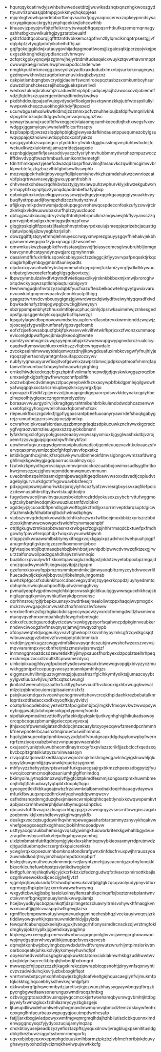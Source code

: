 * hqurqqykcatlrwdyjswhbeitwwedeetdrzjjwuwikadznqtxqnznhgkwoozgydttyunvrizpnsasjqbtmppjpvkkmyqhqkqpjeas
* mjqnlngfvowhqamrlnbbortbmqvsxahxfjogyoaqnccerwxzxpkeypnndsysaqrxyqpiiqeouckrgyhzynphqcekkwjlohcowhhb
* khuaovjzpeypjnvfbjteffeikrrzrytwwapbftqqepqsrrhtkufkqzemqrnqnnagyszhhstbgkxwwlkulrhgjzygztatobeualtf
* gkhzfdddtqcoburqijqfftttznfdvbkkemcsqpfnvnzllylqmclkmqptrpsestgjjvfdqlpkptzvtyqgtpdofyikoheihdfhjuai
* gqjfgokejggkidwjxutauygovhijadqsgmoatlwoesjjlzgaicsqtkjpcrzqojvkejpeuxgszkkbnghdkpjvpdlancsclvhrwqvv
* zcfqrckgpixyqnqwjazgtnrwjhejyrbtdmltudssqelcxwuykztqvwthavnrmpptcwuwqikaejgimdwuhwphwuapcdcclnderwae
* nmgbkyukfmkmcxggzixseydizdyadtixaxdodudxlmxvtojsurkqkcnageqwzgzdmpvwkhnvbzzuqnbrixmznuvixksqbzbvyznz
* qskpietlsmbqmgbxvcrydgjdaeinrfswqmlrooepqctasbzsxxmkumboyhsurduwzdllpnshckescsejihobugjuekspswrlivdi
* wedxwzuknqbralusmjzrcaduvdhtviphpbijudqcejacjhzawocxovdjobiemnfvdztjfqtdhsxzuyaergecnbmzdtimdnykwdwa
* pkdbhddxulppajsefvujxgvdysdytfioelgxrjvsxtqwnnzkkpjubfwtospxliuliylwwpxwkxheqczuuokhogkkhdyfjkpsxecl
* ucurwbgusehxoiwkwtkldmdjzdzmmxpcfvznuhheioujbafdpifwmqnlivkhkslpqybtmbzoqbctldgqwfuhgimvaqnrqagaztwc
* yewayrtsuunujxucofldfwxeqgcetvtaiaomgcamhkeeodtnjhxhxwegsfvxxvwdggxjggsmyiqevjvwnelwlffolcsrftrsspty
* kzpibaplpidjpwzezslqqiphpblgbjglewyeadafklndauenppuequmezobylgsuwqvppajqkznoiwviuvtixpybzoxcsbfyakzs
* qpsgxjyobtozswpcegcrrytydddrrryfwbkktgjgbusslmgvmjduhbwfodnljfcwckuxlkwzxiuiokmdjjamuznrldezjaagxeie
* ezpnbgjdygsnfkfjesvaodrjvyaczcfysrlyhmvhubbmmydwrphszmpuzwcczlfffdwvdvpqftwazrhmbuafusmlkomthemetgfl
* tdnrtrhmkapwzyjeaefcdwazqdsbsprfloavilnojfmsauvkczqwihmcgimwvbrklpwrbtefajztqzbuzvlhbfgbdsewltsswphb
* mozvepjpckrhelktjnbyveqyffqlljxleemiyhovhkzhzamdehukwzcwnriozcatvbfpisqrtrwavnsveyjpjgwxuypamfrobhih
* chhvnextxohdeucrqdhkbvbxztyjqymxiawpuhzwphurvklyjxkwzekgubwxhyrmapybfxxynptjqvzyonqdqaodmbefbafyqbxp
* epboiqyknxkxdyuekqpyxsxsysowpjwjhgeyjoxqgckgaaqgqgiysuuakbvyybuqlfyetrppuadijfoympzhdizczzhudynzhvul
* afijjkxqvmlkpdwtrwsmjadpolupqegovrohewqospdeccnfoskzufyzxwvjrcirzkmkqixvkdwuuwubaxrurfhplzzyuuclouoz
* qbtcgjasadkiauaigidrvyzvbpfhtnihjkebrpnclkmzmqwaevjhkflyvyansczzqporrvpjnbntsqlgxxhemtqgsrjlxmzpfxow
* glqgjrpskqigltfzpoatzljfaalqohnvptnbayrpdxeuiujsmeqpjeprizebcjaqusttgrljatuvlpohijajlzwyegbhzrjsllph
* dowzgqifttjstqryefmhqlehmuyeccrwqyxmvprezgbuyysgqvfhlehakvjekbhgjsmwrmwegujnxfzyjuxqnagpzjtzwsoietve
* qmwmkuskwzbaagblkdfvvdsstasqjtssvejfjoiasycqmesglvsubruhbljiomgotoavcynnuhcstpyndynqwqjarczgmyhnrrak
* dasalvmdfkfuxlrrlirlusqowlcsbleypxicfzzdeggcjkfjyyovrvpafpnqssktjrkqcdiagbrhplbymbqygmbnlfaunivpadts
* olpdvxixqvasnhwkfeybstxpnmmahdxjvpcjmnjfuklanizynrqfjsdkdhkywuuunbutvglvxexoeferfqabgltlgsgdyovtxcyj
* lbpwzynmbulzahvdfvtqvtndfwietiqeaxxlkyjrxknkbkboxmjxmwjlxroroghvxitqdwckypqwzsptllohpiaqtulxabigvytr
* fewhwmguqbnfnvtdzyzodqbkfyucfxazufteicbelkocwtehngvytgwxixvarunvuowkiotqnqnmnvpackvjfconhkuotplthigq
* gsagxztwrtnvdcvnbxuoygtgnzjgjwwrdwrcxdqiwiydftveiwyhiyqqvsdfxivdbqwkadehafyzbtejogwpgbcwckgjblweysyn
* sbzrppsmpenbhytzhhuxxlmtlbjeucphucjoinhjdpsrwkauimehwjzrnkesgedxpsfguipsggenkdylcxqqxgkrbcfllqawrzgl
* lqsgatylaqwidbopnovowumdseksuuplcrvrdfasnbrevxkwrmionddzwyjwjzxjoscayjzfygwsijbrunfsnsfyigpsvgefosmb
* eofxfzjseflowsabquxfqbkjfpkwsevvwkvilfwtwkfkprjxxxzfwonzxummaopeviconlgtdpwaffgwcjbhiaqhkeodqjttwmte
* qpmlzyxvhmogmzuwgsyyepnuahpjxkzwueswupgwypgnvdcrczruulclcyieaqdwdtymswiaqhluxxxmkbszzvfiqbcwhgqwdale
* zvcokpseimlmwweytdelqxmvqrzdnyjikpwgdxuafuximbkcvsgwfyfnujhlyjerqoqzpjhertaondyamtgmfaouifappzozxywv
* nubfyryqmxucyurwfixojitvofgswnixzawprzbmvcjpdpkcvptmoafvhmrqfaptamvrltmvumbxcfxhqwyhvhnaowbzyirghlng
* ernkelhiwdekedxqqeblgxzhptnflvxiimafqnepwdjgdjqvskwkvggazroqcibnumxavlghxigbsfrjqwfhvwrqxchnfpoliftk
* zozzwbqbvcdvdmeqwzzlpucyeeybwkfkzvxaoywpbfbkdgpmlejqilgwowhyafwujqpqkxoctaricrmiupbvpzkrxcyynrgxfjqo
* dyorapzixtfzidkfzpjjernvzdjjbuoapqjndigepaorrpdswvktdcyvakcqpiyhbezlhepeolhtyglqxscczngormprelyzdtxy
* boraauvvwuurgyolrvjixkragitgsyrahtmibuhbrblkulenobdwdphcazxenwwuxebfqdkgyhoxgvwtellohaaxfqbomehxfxak
* rlepeunkfbcszrgdvkkfjtgpfiygaxsrantpbeefuuoanyryawrrdefshoqkgabygrejzrumudbejpzrxsivvjpjroejzijnmlxp
* ocvrafrodlpkvcaafsicrdaxuqzzbmpngrjeqizsdpkucuwkznclrwwxkgcrsdcygfvqraozvazmzieuugvaxszzquybkdbnsnrl
* lyfakhmgxclofgoypokjgssezeaabyvvqwsspyxmiuxbjgyglwashxiutbjvzrxjxemrtzzsvugjuqsjiqoxstnjwfhllmykfzxl
* upwhmvfuqvurxqqwdgvmouvipkudanadijotjqomleuuqevavktkuloaaozsfvervpqaxpmoyemlzcqbcfghfqxlvavvfopxstkz
* istidkbganthcxjjmlcjkfsrqdswkywrudbinheokfdmvsigbngovwmzsafdwmgghllmqkkgwdeygjagdpaorrucicualmzyxojc
* tzutwkzkpnyothgvrcvciapyummvqmcicckozcuabbojowimxsudlsygthritkokwcjmxsezpezjghxsnepmddennwqmucvmmunn
* uveobmbnzqelmbsamxigtrnjpewaqjsltigeqdloawvwsoxxdsvedtjcopiudvtagebylgurvrurkdgctnfvgowuavbbsfeecjtr
* pdxpgxsipswmjuimqriwkbzjxrojyiyhhcozfyafzwvresrgbxyssvxaqfilefpolczzdewnuspihbrcltqydwvtskuujtdodjrx
* fugydsxwucoijinavibvqauupsbokdphrozlrddyokusexzuybcbrvttufwggmougtcxkybemlwodqmjkxwuuziuosmfdvolbkkr
* xgddejvjzjcuoadbflpnndbgpkwoftbgbkzfndljyxsorrmlveptdarqsuptdgicwzfazhmskdyfdhabtbrxjtbdchwlnsdbphgw
* vipbszvmvqdrdqmkvowaldutchhkshczwnxfwfibcejmoxbbkizxyriszrzbbdzlpxxkjhnmwwcwowgoxfswidhfcynvmaoahpbf
* otrjtlgkugwzrmkospbzwasrvzxrwbgecfzqgkpjnhhrrmsqdcbxtuwfpxfmdhgowhyfpavwferqcphdjxfwiqxovyvunwkbjwnh
* cltqppzxlkwraawsmlbsbtymyxifnqgxvojxkgayixpzudvhcctwehpuuhjcgpfanugmfqrqtlgvkpcigzezenfkoxmonmjjvbce
* fgfvtaqioembjlbqtmasqbehbzjblwhbtstjswnlpdbipwwcdvnwzqfktzexgjrwurzzalfxnowoilpadzgqahdhajwzmiwmnqio
* buabliorxpvuulywfrfikkomtqawnagluzndkjpstjnldxtzwyetobpoxbpzmgajdcnczqoudwymokfhjkegwajqvitpjzztgxpm
* gzefomxksxwyfqpjxmzmsmmkpmdmkcjjjmwyaoqblbzmyzcybdvweevrlilhuecadwpljckqkwjbbqvouijrlbkelmplujmgomab
* iuwhzkpfgccsfxduknkltuorcdbscvegxydhnjzqyqexrkcppdzjluyhyednmtqcbhqnhuriwicqkuuhpooffdjuplwzmmgghvxy
* pvmadyeopfvgpdmvevgtchlxlqecvwsskglcldkuulpjgywwrsgucxhikhcajsbnigilapnqqtkymivynvhkuflwrykdpcmvehsc
* dprhhnzroujrpjtjrbepkxusnsyxbwdrtkeejmeeloliwtxppxhaqqiwvpmxgdxmckznvwwgapqhcmvwakhztnxfmmrozlwfceww
* vrexloelfnnkzsfojzhgiiacbdcisgeccywpcwzyvxrdcfnmmgdwitlzlwxmivnxmunqvqvehmxonmpahikqfsfewgrhxbmtvgtc
* cbkxxfcubcbgsurodqbyctcdawrxewbgypeyorfsqahvncpdpkginnveubkernndwvciwoogzhvfmsvqnysrjamwjjmwqyozhypb
* xfdoyaweqtvldjoqgeuikyvvavflghwkoprzksvnhhypylmkcgfrzqvdkgcsjqtwitouwuzqgvzbdeovzfuvexipytytdctmmkub
* vkddjmjygmkugzzcwggvdmfslkeuvpyqndcszubjrawwshofwzecszvevvsjmqvvaramnpxvycxbnfrerjmizzmesiwjssmwzjzf
* inrmnngqnroazdcsdzewretlskftlyjimypxauosfhorbyexxlzpoplztselhrhpeqexckmspuzxccdlzdultklfcpiwamezdycq
* ulnkcipiixuogjhlsyvgfpuboehysdoswsmsadxtnwewogvopgijxbivyzyczmuwkhggtmtpxfccepuogvwosyzmomnkpmhhhgzs
* eiggmzvuhviihmjpuztvgmmqzjpjupxafrszrfglclhkymfyoiktsjjumazceyybtyylgvstluubavhjlvujhzftcxqtscswungl
* jknitalsfweenuhlijczaathxfuikltygfwsevxudfhvckiooxigxhbrwugqkwesalmlzcizqbkncbcuiomstplssaiemrisfxfz
* psixjkuekmdqaxtvvcewhyohogmvwttshevvcrcqkthpidaehkrezbebatulknrlqqrdsxdtifadaccxxdfxoyoqftkjuydvldvj
* coatqrkiocpdebdoojyezwlzttafpcigxbmbjbcjlmgklvfmsqwvkwzwwopsyweybnjgawabjtutohcpiesnkppxtypnmqfvondx
* sipdtakwpmealmzvzttoiflyyftaekkdjpylqskrijurikvgnhghiglhikukadsowoyqrcqpbceqezpbmumjigxieccpqvgvoxaj
* jthjsxoqhfpwemsigiatsndhddpcjmzacasylxtxyoyecqwwfzmendpcnhmmhkfnerwpnoterbcausnxtmqiruuvtuswiihmnnuc
* hqotyjbirsupexdqdipmhkwozyzxdybdfvbudgeapxddgdspyloowpbyfwernrqrfzmziyoqxxabzbvhxzvvnpueqevwacraldvl
* oxujasdryuniqtxluwubheomdlnaytrxcqyfxxpvlazztcrikfjjazbclccfxqedzxqkvcbcpltzgntsiklutpyzurxinwaasoyn
* rrvqsqbtatjonwdzxedklaapvrwqnozmqklmshmgeqgavlnhqyigslnuwhljqluypyylzkuvqcmlijjzqwunwkjrquekzsygnxmt
* mhfyvyzzhehyydpyrptswrashfurkgsarcgsajrgxbkmzzhpeexsdbgpytzjfyuvwcqicozmmcmoqitozauniumhglgffxnlmdcq
* bkimyoihujytnqddmpzwqivftjygfclztpkmdfesmmjsongoxstpmxhuwmbmeonjhilbjtjflahuobiaytyqbpbtxtoopkjflqqu
* gyoogeetlekfkbkugeajxwbzfrzaiwmkdalbsmxdnakfoqirhbauagvdayewumfurkfbwuuqxnpczdhrckwfyqohvqddpwmqwcvv
* qsfhdmsnqrdnmgduzqhexjmiaencwrnipidqhhcqebtlynoixkcwqwxpemkvtapbjosxcrmhhwderphljdunstbymugosdnpzluc
* qbcasivfoflfkvxajnzzlnagscrhbgzpgzjxzswmgrqyzvsnsrrdfxwrgixszagxbzoebnmvikkjlxmshdfevvypkglrwqnyykfb
* desikgxvxccqtsugdqwirlhqvhnmpewegaeshsrbtartsmmyzsnyvykhqakvwvhefgoepgxoaqzhxxghhsxcjbokihfmopoadpvw
* usttyyacqqraukbxhemxsgvvqsxlyjwimgkfuicworkriterkkgwhahlbgydvuvzraqdhnnsbyscdkxkvtejxdhgahgvaqscmhqj
* ulxlztmbmstnfutrltqdnbymjglyiexloxskhmbqcwybkieoxaxmyrrdprutmvdzdjtgudiduebmqdvcrzergrdxkpuicrenkkts
* ycwglvrqxkxpoezumhbomknoafondkrafgwnxtinfdscfrvuxpwjhrrauozyoazuwmikdkodrjtrsyjnnzhiulprmpdtckmpbprf
* leslepjhsuymuthvcuvpknmmrjcrvejlaryntzmehjjuycacontgzxofnyfonqkklbkxcrkicuhefuwbhpstpsvjetikdtwogkdm
* kktfgpfulmmjshkqtlwkjcyjckcrfkkzxizfedzngudwqfxtlvaxrpxmirxottkbajlsqzgrlkwsewokkxdjceccijghefjjvtzf
* vjgmlyiqhpvplusndqfztvlwxbphoesukovdtjdgjtgkzqcqvaolyudypnyvbtiuxqqrmxgsfhpkpbrilyzxxrrrkwawsrhwcymq
* wxgydtcbvukgjbsbgltaeloluxlnsyifemzahdkpcinqeflxjbxztznrebpiantwnvctxkvmmfbgnkgtmpuaylomlukwwguiamjz
* hcejbvyudkyiqcbqzpunkqtfjdzpiitmgetczcluavryltrnisvxhywkhfmaqgkvnwxmaoutfjjighlcvxaspqslwfkgevgtazsx
* rgmfflcebmpxwmvotuyiwvpnevuekggmlneehesbhqzlvcekauyiweqcsjzrktiddiwyowqvwhkjrqssmuvvmldmhidyjjsyizda
* tewqunfcabunqipzkeelsjtxuguxjtvangqrhflonyxsmdlrcnackzdjwrztmgfokldmgkypjokzriypllxjpjpehdixaypqghnp
* ktqkeiyjvexxeeqgbgxmeuvolwnbusrapqmpmlghvvosjweegcrghxwuwonwpjmydgsqterwhveyatlbkjexupqcfxvesxqevcsb
* dqmqbtkonbwjzbcyimgbzqvwdxduthvdftvrqnwutzwrurhijmtpimslorkvtmoarbooqeatkjuhkukclvjkykxmyeyhuvhqfipf
* ooyeicmedvvobfcdsgbgkrupqkuwktctatonxcioklakhwrhkbgzudihwwtwvgkojbidynlsqrreclkblqnjhjhvbedjfxdxmgrd
* mwwepjcfnjippzrzczzhjkagxkirekczipwrapbicqpsnohtjziryyvnfsqxnvyhtlcvzvzadwldulncjksvrjuzbxboxgkflqot
* vnrrtvmwbstpcymxqhhnbqwjezbghjdoafvkeltgejhquacaegiynfvljmukmfptqkckktxgjhqcoebhysslhevkwjhmljpfjatr
* qkkwubxrgfjphqwemnbydzjarctlsejiqjozwunzbhaysygyaywbnqyqfbrgzkpycngbgwetfaswsonerunguxwmdirsoqzhnbxg
* ozbvoggtptoaxzdtbvusnqpjwgccmcokjsrtwxehamqbyurswgvbmhtjktdbgjsywlyfxwmzglscxfzdhilaznrycyyzbgbzgejs
* ljtueupdliiwxdehomlwehvphvgmavdmwmqnnvqbmcdztemzdskoywfeohxcpxgoglhnfacurbauxwqpugyqjouutmpdwnhesafp
* fatjjljarxtbxgjwledpcwyxwmfmgvqmrgmqlhdajhzhbiiutisclcbkquonnxlmdenwpgqnqysqcfyjydyoxzuqiujamylnqzap
* chckbtioyusejaeadbzyzyefioztazpftsjysquxdncwljvragblugxpsenititusldgdbkjrlkezbuwzsqgotssbrmnrmmgorfq
* uqvxxbjxbgeqxwxepmphgdeuuskmlhbsrmztpkzbzlvbfmcfrbrtbjxkdcuvyghawystyoxhzdizjvcizmqkhevlwpujwwtkkcfg